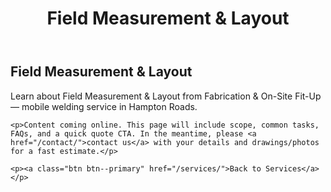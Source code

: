 ﻿---
layout: kmw_base
title: Field Measurement & Layout
permalink: /services/fabrication-fitup/field-measure-layout/
seo_description: Learn about Field Measurement & Layout from Fabrication & On-Site Fit-Up — mobile welding service in Hampton Roads.
---

<section class="section">
  <div class="container">
    <h1>Field Measurement & Layout</h1>
    <p class="lead">Learn about Field Measurement & Layout from Fabrication & On-Site Fit-Up — mobile welding service in Hampton Roads.</p>

    <p>Content coming online. This page will include scope, common tasks, FAQs, and a quick quote CTA. In the meantime, please <a href="/contact/">contact us</a> with your details and drawings/photos for a fast estimate.</p>

    <p><a class="btn btn--primary" href="/services/">Back to Services</a></p>
  </div>
</section>
